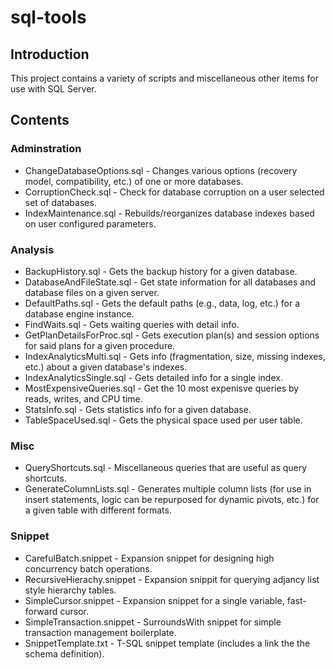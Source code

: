 # sql-tools

## Introduction
This project contains a variety of scripts and miscellaneous other items for use with SQL Server.

## Contents

### Adminstration
- ChangeDatabaseOptions.sql - Changes various options (recovery model, compatibility, etc.) of one or more databases.
- CorruptionCheck.sql - Check for database corruption on a user selected set of databases.
- IndexMaintenance.sql - Rebuilds/reorganizes database indexes based on user configured parameters.

### Analysis
- BackupHistory.sql - Gets the backup history for a given database.
- DatabaseAndFileState.sql - Get state information for all databases and database files on a given server.
- DefaultPaths.sql - Gets the default paths (e.g., data, log, etc.) for a database engine instance.
- FindWaits.sql - Gets waiting queries with detail info.
- GetPlanDetailsForProc.sql - Gets execution plan(s) and session options for said plans for a given procedure.
- IndexAnalyticsMulti.sql - Gets info (fragmentation, size, missing indexes, etc.) about a given database's indexes.
- IndexAnalyticsSingle.sql - Gets detailed info for a single index.
- MostExpensiveQueries.sql - Get the 10 most expenisve queries by reads, writes, and CPU time.
- StatsInfo.sql - Gets statistics info for a given database.
- TableSpaceUsed.sql - Gets the physical space used per user table.

### Misc
- QueryShortcuts.sql - Miscellaneous queries that are useful as query shortcuts.
- GenerateColumnLists.sql - Generates multiple column lists (for use in insert statements, logic can be repurposed for dynamic pivots, etc.) for a given table with different formats.

### Snippet
- CarefulBatch.snippet - Expansion snippet for designing high concurrency batch operations.
- RecursiveHierachy.snippet - Expansion snippit for querying adjancy list style hierarchy tables.
- SimpleCursor.snippet - Expansion snippet for a single variable, fast-forward cursor.
- SimpleTransaction.snippet - SurroundsWith snippet for simple transaction management boilerplate.
- SnippetTemplate.txt - T-SQL snippet template (includes a link the the schema definition).
